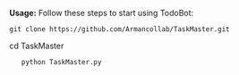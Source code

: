 **Usage:**
Follow these steps to start using TodoBot:

   ```shell
   git clone https://github.com/Armancollab/TaskMaster.git
```
   cd TaskMaster
```shell
   python TaskMaster.py
